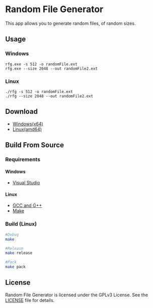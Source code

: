 # Random File Generator
This app allows you to generate random files, of random sizes.
## Usage
### Windows
```
rfg.exe -s 512 -o randomFile.ext
rfg.exe --size 2048 --out randomFile2.ext
```
### Linux
```
./rfg -s 512 -o randomFile.ext
./rfg --size 2048 --out randomFile2.ext
```
## Download
- [Windows(x64)](https://github.com/korayustundag/RandomFileGenerator/releases)
- [Linux(amd64)](https://github.com/korayustundag/RandomFileGenerator/releases)
## Build From Source
### Requirements
#### Windows
- [Visual Studio](https://visualstudio.microsoft.com/)
#### Linux
- [GCC and G++](https://gcc.gnu.org/)
- [Make](https://www.gnu.org/software/make/)
### Build (Linux)
```bash
#Debug
make

#Release
make release

#Pack
make pack
```
## License
Random File Generator is licensed under the GPLv3 License. See the [LICENSE](https://github.com/korayustundag/RandomFileGenerator/blob/main/LICENSE) file for details.
